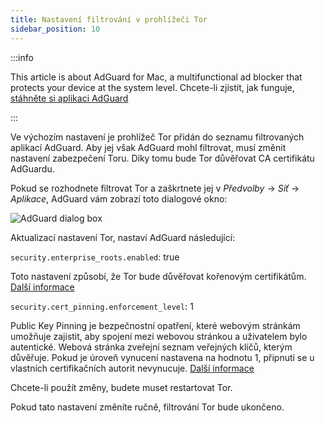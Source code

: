 ```yaml
---
title: Nastavení filtrování v prohlížeči Tor
sidebar_position: 10
---
```


:::info

This article is about AdGuard for Mac, a multifunctional ad blocker that protects your device at the system level. Chcete-li zjistit, jak funguje, [stáhněte si aplikaci AdGuard](https://agrd.io/download-kb-adblock)

:::

Ve výchozím nastavení je prohlížeč Tor přidán do seznamu filtrovaných aplikací AdGuard. Aby jej však AdGuard mohl filtrovat, musí změnit nastavení zabezpečení Toru. Díky tomu bude Tor důvěřovat CA certifikátu AdGuardu.

Pokud se rozhodnete filtrovat Tor a zaškrtnete jej v *Předvolby* → *Síť* → *Aplikace*, AdGuard vám zobrazí toto dialogové okno:

![AdGuard dialog box](https://cdn.adtidy.org/content/kb/ad_blocker/mac/tor-setup.png)

Aktualizací nastavení Tor, nastaví AdGuard následující:

`security.enterprise_roots.enabled`: true

Toto nastavení způsobí, že Tor bude důvěřovat kořenovým certifikátům. [Další informace](https://support.mozilla.org/en-US/kb/setting-certificate-authorities-firefox)

`security.cert_pinning.enforcement_level`: 1

Public Key Pinning je bezpečnostní opatření, které webovým stránkám umožňuje zajistit, aby spojení mezi webovou stránkou a uživatelem bylo autentické. Webová stránka zveřejní seznam veřejných klíčů, kterým důvěřuje. Pokud je úroveň vynucení nastavena na hodnotu 1, připnutí se u vlastních certifikačních autorit nevynucuje. [Další informace](https://wiki.mozilla.org/SecurityEngineering/Public_Key_Pinning)

Chcete-li použít změny, budete muset restartovat Tor.

Pokud tato nastavení změníte ručně, filtrování Tor bude ukončeno.
